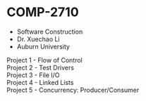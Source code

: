 # COMP-2710
- Software Construction<br />
- Dr. Xuechao Li<br />
- Auburn University

Project 1 - Flow of Control<br />
Project 2 - Test Drivers<br />
Project 3 - File I/O<br />
Project 4 - Linked Lists<br />
Project 5 - Concurrency: Producer/Consumer <br />

